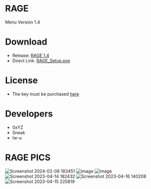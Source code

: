 # RAGE
Menu Version 1.4

# Download
* Release: [RAGE 1.4](https://github.com/ASMRoyal/RAGE/releases)
* Direct Link: [RAGE_Setup.exe](https://github.com/ASMRoyal/RAGE/releases/download/RAGE/RAGE_Setup.exe)

# License
* The key must be purchased [here](https://plint.mysellix.io/product/rage)

# Developers
* 0xYZ
* Sneak
* Iw-u

# RAGE PICS
![Screenshot 2024-02-08 183451](https://github.com/ASMRoyal/RAGE/assets/89786570/ced151dc-c413-4748-be4b-c436c5b2b42b)
![image](https://github.com/ASMRoyal/RAGE/assets/89786570/df5588e2-aaaa-4054-a4cd-38f741ce1324)
![image](https://user-images.githubusercontent.com/89786570/232088218-3fce3a0e-e536-46d3-b62c-133f8d09f202.png)
![Screenshot 2023-04-14 182432](https://user-images.githubusercontent.com/89786570/232339283-9b00e31a-ef54-4e13-b537-a032f0affb7b.png)
![Screenshot 2023-04-16 140208](https://user-images.githubusercontent.com/89786570/232339292-3a6e8a26-99ac-48c7-8a37-3d75c071f7c0.png)
![Screenshot 2023-04-15 225819](https://user-images.githubusercontent.com/89786570/232339300-5745ced8-0d15-4f66-b9ad-27273d396906.png)
